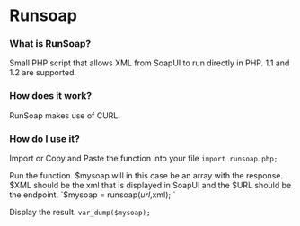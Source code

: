 # Runsoap

### What is RunSoap?
Small PHP script that allows XML from SoapUI to run directly in PHP. 1.1 and 1.2 are supported.

### How does it work?
RunSoap makes use of CURL.

### How do I use it?

Import or Copy and Paste the function into your file
`import runsoap.php;`

Run the function. $mysoap will in this case be an array with the response. $XML should be the xml that is displayed in SoapUI and the $URL should be the endpoint.
`$mysoap = runsoap($url,$xml); `

Display the result.
`var_dump($mysoap);`
